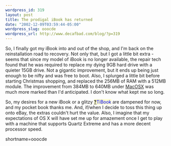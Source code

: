 ```yaml
--- 
wordpress_id: 319
layout: post
title: The prodigal iBook has returned
date: "2002-12-09T03:59:44-05:00"
wordpress_slug: ooocde
wordpress_url: http://www.decafbad.com/blog/?p=319
---
```

<p>So, I finally got my iBook into and out of the shop, and I'm back on the reinstallation road to recovery.  Not only that, but I got a little bit extra - seems that since my model of iBook is no longer available, the repair tech found that he was required to replace my dying 9GB hard drive with a quieter 15GB drive.  Not a gigantic improvement, but it ends up being just enough to be nifty and was free to boot.  Also, I splurged a little bit before starting Christmas shopping, and replaced the 256MB of RAM with a 512MB module.  The improvement from 384MB to 640MB under <a href="http://www.decafbad.com/twiki/bin/view/Main/MacOSX">MacOSX</a> was much more marked than I'd anticipated.  I don't know what kept me so long.</p>
<p>So, my desires for a new iBook or a glitzy <span style='background : #FFFFCE;'><a href="http://www.decafbad.com/twiki/bin/edit/Main/TiBook?topicparent=Main.FilterData"><b>?</b></a><font color="#0000FF">TiBook</font></span> are dampened for now, and my pocket book thanks me.  And, if/when I decide to toss this thing up onto eBay, the extras couldn't hurt the value.  Also, I imagine that my expectations of OS X will have set me up for amazement once I get to play with a machine that supports Quartz Extreme and has a more decent processor speed.</p>
<!--more-->
shortname=ooocde
